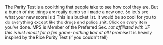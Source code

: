 The Purity Test is a cool thing that people take to see how cool they are.
But a bunch of the things are really dumb so I made a new one.
So let's see what your new score is :)
This is a bucket list. It would be so cool for you to do everything except like the drugs and police shit.
Click on every item you've done. MPS is Member of the Preferred Sex.
*not affiliated with UF*
*this is just meant for a fun game- nothing bad at all I promise*
It is heavily inspired by the Rice Purity Test (if you couldn't tell)
